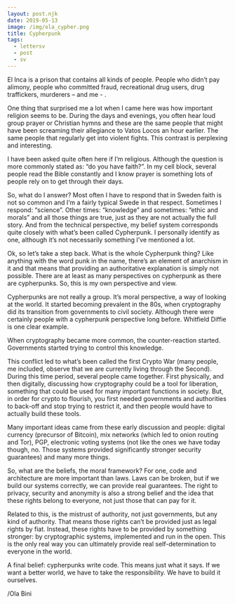```yaml
---
layout: post.njk
date: 2019-05-13
image: /img/ola_cypher.png
title: Cypherpunk
tags:
  - lettersv
  - post
  - sv
---
```


El Inca is a prison that contains all kinds of people. People who didn’t pay alimony, people who committed fraud, recreational drug users, drug traffickers, murderers – and me - .

One thing that surprised me a lot when I came here was how important religion seems to be. During the days and evenings, you often hear loud group prayer or Christian hymns and these are the same people that might have been screaming their allegiance to Vatos Locos an hour earlier. The same people that regularly get into violent fights. This contrast is perplexing and interesting.

I have been asked quite often here if I’m religious. Although the question is more commonly stated as: “do you have faith?”. In my cell block, several people read the Bible constantly and I know prayer is something lots of people rely on to get through their days.

So, what do I answer? Most often I have to respond that in Sweden faith is not so common and I’m a fairly typical Swede in that respect. Sometimes I respond: “science”. Other times: “knowledge” and sometimes: “ethic and morals” and all those things are true, just as they are not actually the full story. And from the technical perspective, my belief system corresponds quite closely with what’s been called Cypherpunk. I personally identify as one, although it’s not necessarily something I’ve mentioned a lot.

Ok, so let’s take a step back. What is the whole Cypherpunk thing? Like anything with the word punk in the name, there’s an element of anarchism in it and that means that providing an authoritative explanation is simply not possible. There are at least as many perspectives on cypherpunk as there  are cypherpunks. So, this is my own perspective and view.

Cypherpunks are not really a group. It’s moral perspective, a way of looking at the world. It started becoming prevalent in the 80s, when cryptography did its transition from governments to civil society. Although there were certainly people with a cypherpunk perspective long before. Whitfield Diffie is one clear example.

When cryptography became more common, the counter-reaction started. Governments started trying to control this knowledge.

This conflict led to what’s been called the first Crypto War (many people, me included, observe that we are currently living through the Second). During this time period, several people came together. First physically, and then digitally, discussing how cryptography could be a tool for liberation, something that could be used for many important functions in society. But, in order for crypto to flourish, you first needed governments and authorities to back-off and stop trying to restrict it, and then people would have to actually build these tools.

Many important ideas came from these early discussion and people: digital currency (precursor of Bitcoin), mix networks (which led to onion routing and Tor), PGP, electronic voting systems (not like the ones we have today though, no. Those systems provided significantly stronger security guarantees) and many more things.

So, what are the beliefs, the moral framework? For one, code and architecture are more important than laws. Laws can be broken, but if we build our systems correctly, we can provide real guarantees. The right to privacy, security and anonymity is also a strong belief and the idea that these rights belong to everyone, not just those that can pay for it.

Related to this, is the mistrust of authority, not just governments, but any kind of authority. That means those rights can’t be provided just as legal rights by fiat. Instead, these rights have to be provided by something stronger: by cryptographic systems, implemented and run in the open. This is the only real way you can ultimately provide real self-determination to everyone in the world.

A final belief: cypherpunks write code. This means just what it says. If we want a better world, we have to take the responsibility. We have to build it ourselves.

/Ola Bini

